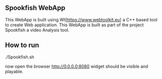 Spookfish WebApp
-------------------

This WebApp is built using Wt[https://www.webtoolkit.eu] a C++
based tool to create Web application. This WebApp is built as part of the project Spookfish a video Analysis tool.


How to run
----------
./Spookfish.sh    

now open the browser http://0.0.0.0:8080 widget should be visible and playable.

